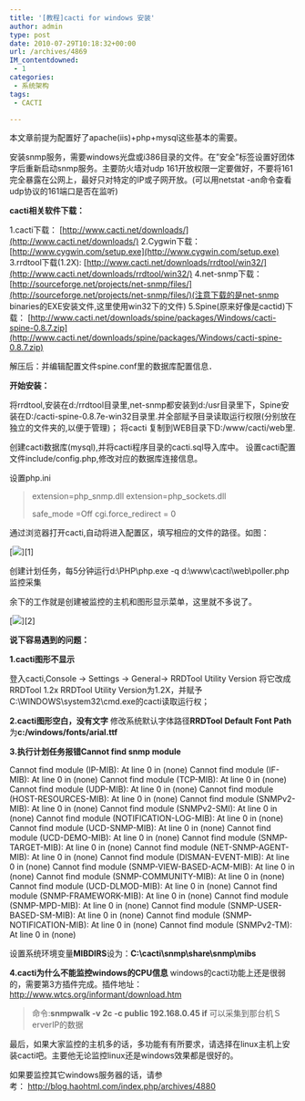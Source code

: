 ```yaml
---
title: '[教程]cacti for windows 安装'
author: admin
type: post
date: 2010-07-29T10:18:32+00:00
url: /archives/4869
IM_contentdowned:
 - 1
categories:
 - 系统架构
tags:
 - CACTI

---
```

本文章前提为配置好了apache(iis)+php+mysql这些基本的需要。

安装snmp服务，需要windows光盘或i386目录的文件。在”安全”标签设置好团体字后重新启动snmp服务。主要防火墙对udp 161开放权限一定要做好，不要将161完全暴露在公网上，最好只对特定的IP或子网开放。(可以用netstat -an命令查看udp协议的161端口是否在监听)

**cacti相关软件下载：**

1.cacti下载： [http://www.cacti.net/downloads/](http://www.cacti.net/downloads/)
2.Cygwin下载： [http://www.cygwin.com/setup.exe](http://www.cygwin.com/setup.exe)
3.rrdtool下载(1.2X): [http://www.cacti.net/downloads/rrdtool/win32/](http://www.cacti.net/downloads/rrdtool/win32/)
4.net-snmp下载： [http://sourceforge.net/projects/net-snmp/files/](http://sourceforge.net/projects/net-snmp/files/)(注意下载的是net-snmp binaries的EXE安装文件,这里使用win32下的文件)
5.Spine(原来好像是cactid)下载： [http://www.cacti.net/downloads/spine/packages/Windows/cacti-spine-0.8.7.zip](http://www.cacti.net/downloads/spine/packages/Windows/cacti-spine-0.8.7.zip)

解压后：并编辑配置文件spine.conf里的数据库配置信息．

**开始安装：**

将rrdtool,安装在d:/rrdtool目录里,net-snmp都安装到d:/usr目录里下，Spine安装在D:/cacti-spine-0.8.7e-win32目录里.并全部赋予目录读取运行权限(分别放在独立的文件夹的,以便于管理)；
将cacti 复制到WEB目录下D:/www/cacti/web里.

创建cacti数据库(mysql),并将cacti程序目录的cacti.sql导入库中。
设置cacti配置文件include/config.php,修改对应的数据库连接信息。

设置php.ini

> extension=php_snmp.dll
> extension=php_sockets.dll
>
> safe_mode =Off
> cgi.force_redirect = 0

通过浏览器打开cacti,自动将进入配置区，填写相应的文件的路径。如图：

[![](https://blogstatic.haohtml.com//uploads/2023/09/cacti-for-win32.png)][1]

创建计划任务，每5分钟运行d:\PHP\php.exe -q d:\www\cacti\web\poller.php 监控采集

余下的工作就是创建被监控的主机和图形显示菜单，这里就不多说了。

[![](https://blogstatic.haohtml.com//uploads/2023/09/cacti-for-win32-1.png)][2]

**说下容易遇到的问题：**

**1.cacti图形不显示**

登入cacti,Console → Settings → General→ RRDTool Utility Version 将它改成RRDTool 1.2x RRDTool Utility Version为1.2X，并赋予C:\WINDOWS\system32\cmd.exe的cacti读取运行权；

**2.cacti图形空白，没有文字**
修改系统默认字体路径**RRDTool Default Font Path**为**c:/windows/fonts/arial.ttf**

**3.执行计划任务报错Cannot find snmp module**

Cannot find module (IP-MIB): At line 0 in (none)
Cannot find module (IF-MIB): At line 0 in (none)
Cannot find module (TCP-MIB): At line 0 in (none)
Cannot find module (UDP-MIB): At line 0 in (none)
Cannot find module (HOST-RESOURCES-MIB): At line 0 in (none)
Cannot find module (SNMPv2-MIB): At line 0 in (none)
Cannot find module (SNMPv2-SMI): At line 0 in (none)
Cannot find module (NOTIFICATION-LOG-MIB): At line 0 in (none)
Cannot find module (UCD-SNMP-MIB): At line 0 in (none)
Cannot find module (UCD-DEMO-MIB): At line 0 in (none)
Cannot find module (SNMP-TARGET-MIB): At line 0 in (none)
Cannot find module (NET-SNMP-AGENT-MIB): At line 0 in (none)
Cannot find module (DISMAN-EVENT-MIB): At line 0 in (none)
Cannot find module (SNMP-VIEW-BASED-ACM-MIB): At line 0 in (none)
Cannot find module (SNMP-COMMUNITY-MIB): At line 0 in (none)
Cannot find module (UCD-DLMOD-MIB): At line 0 in (none)
Cannot find module (SNMP-FRAMEWORK-MIB): At line 0 in (none)
Cannot find module (SNMP-MPD-MIB): At line 0 in (none)
Cannot find module (SNMP-USER-BASED-SM-MIB): At line 0 in (none)
Cannot find module (SNMP-NOTIFICATION-MIB): At line 0 in (none)
Cannot find module (SNMPv2-TM): At line 0 in (none)

设置系统环境变量**MIBDIRS**设为：**C:\cacti\snmp\share\snmp\mibs**

**4.cacti为什么不能监控windows的CPU信息**
windows的cacti功能上还是很弱的，需要第3方插件完成。插件地址：http://www.wtcs.org/informant/download.htm

> 命令:**snmpwalk -v 2c -c public 192.168.0.45 if** 可以采集到那台机ＳerverIP的数据

最后，如果大家监控的主机多的话，多功能有有所要求，请选择在linux主机上安装cacti吧。主要他无论监控linux还是windows效果都是很好的。

如果要监控其它windows服务器的话，请参考： http://blog.haohtml.com/index.php/archives/4880
